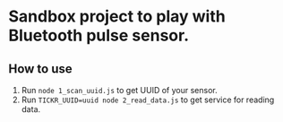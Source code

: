 # Sandbox project to play with Bluetooth pulse sensor.


## How to use

1. Run `node 1_scan_uuid.js` to get UUID of your sensor.
2. Run `TICKR_UUID=uuid node 2_read_data.js` to get service for reading data.
